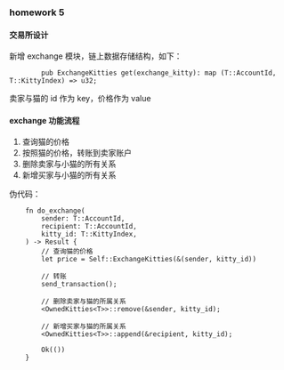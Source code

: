 ### homework 5

#### 交易所设计

新增 exchange 模块，链上数据存储结构，如下：
```
        pub ExchangeKitties get(exchange_kitty): map (T::AccountId, T::KittyIndex) => u32;
```
卖家与猫的 id 作为 key，价格作为 value

#### exchange 功能流程

1. 查询猫的价格
2. 按照猫的价格，转账到卖家账户
3. 删除卖家与小猫的所有关系
4. 新增买家与小猫的所有关系

伪代码：
```
    fn do_exchange(
        sender: T::AccountId,
        recipient: T::AccountId,
        kitty_id: T::KittyIndex,
    ) -> Result {
        // 查询猫的价格
        let price = Self::ExchangeKitties(&(sender, kitty_id))

        // 转账
        send_transaction();

        // 删除卖家与猫的所属关系
        <OwnedKitties<T>>::remove(&sender, kitty_id);

        // 新增买家与猫的所属关系
        <OwnedKitties<T>>::append(&recipient, kitty_id);

        Ok(())
    }
```
